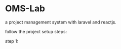 # OMS-Lab
a project management system with laravel and reactjs.

follow the project setup steps:

step 1: